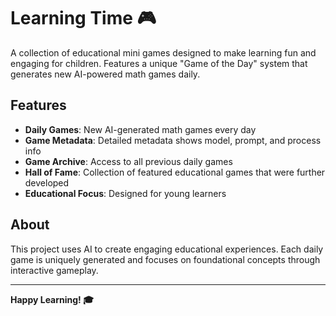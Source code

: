 # Learning Time 🎮

A collection of educational mini games designed to make learning fun and engaging for children. Features a unique "Game of the Day" system that generates new AI-powered math games daily.

## Features

- **Daily Games**: New AI-generated math games every day
- **Game Metadata**: Detailed metadata shows model, prompt, and process info
- **Game Archive**: Access to all previous daily games
- **Hall of Fame**: Collection of featured educational games that were further developed
- **Educational Focus**: Designed for young learners



## About

This project uses AI to create engaging educational experiences. Each daily game is uniquely generated and focuses on foundational concepts through interactive gameplay.

---

**Happy Learning! 🎓** 
